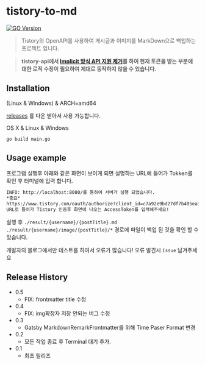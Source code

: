 # tistory-to-md

[![GO Version][go-image]][go-image]

> Tistory의 OpenAPI를 사용하여 게시글과 이미지를 MarkDown으로 백업하는 프로젝트 입니다.

> **tistory-api에서 [Implicit 방식 API 지원 제거](https://github.com/tistory/document-tistory-apis/commit/414733da3f692afde55e8d17db6cc95d3cfadc9e)를 하여 현재 토큰을 받는 부분에 대한 로직 수정이 필요하여 제대로 동작하지 않을 수 있습니다.**

## Installation

(Linux & Windows) & ARCH=amd64

[releases](https://github.com/JaeSeoKim/tistory-to-md/releases/) 를 다운 받아서 사용 가능합니다.

OS X & Linux & Windows

```sh
go build main.go
```

## Usage example

프로그램 실행후 아래와 같은 화면이 보이게 되면 설명하는 URL에 들어가 Tokken를 확인 후 터미널에 입력 합니다.

```bash
INFO: http://localhost:8080/를 통하여 서버가 실행 되었습니다.
*중요*
https://www.tistory.com/oauth/authorize?client_id=c7a92e9bd27df7b405ea3678e03eb460&redirect_uri=http://localhost:8080/&response_type=token
URL로 들어가 Tistory 인증후 화면에 나오는 AccessToken를 입력해주세요!
```
실행 후 `./result/{username}/{postTitle}.md` `./result/{username}/image/{postTitle}/*` 경로에 파일이 백업 된 것을 확인 할 수 있습니다.

개발자의 블로그에서만 테스트를 하여서 오류가 많습니다!
오류 발견시 `Issue` 남겨주세요

## Release History

* 0.5
    * FIX: frontmatter title 수정
* 0.4
    * FIX: img확장자 저장 안되는 버그 수정
* 0.3
    * Gatsby MarkdownRemarkFrontmatter를 위해 Time Paser Format 변경
* 0.2
    * 모든 작업 종료 후 Terminal 대기 추가.
* 0.1
    * 최초 릴리즈

<!-- Markdown link & img dfn's -->
[go-image]: https://img.shields.io/github/go-mod/go-version/JaeSeoKim/tistory-to-md?filename=go.mod
